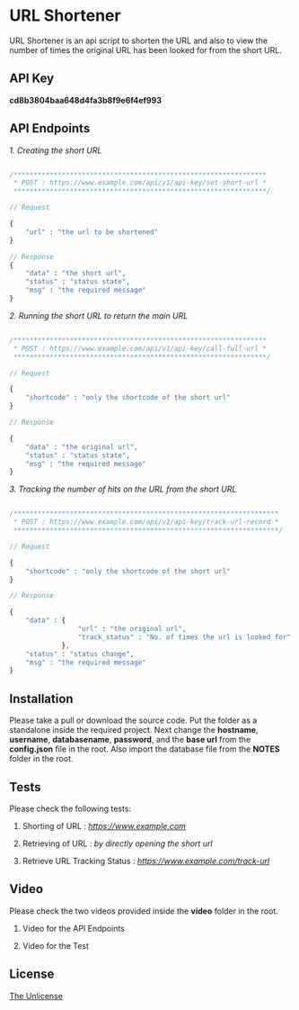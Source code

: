 # URL Shortener

URL Shortener is an api script to shorten the URL and also to view the number of times the original URL has been looked for from the short URL.

## API Key
**cd8b3804baa648d4fa3b8f9e6f4ef993**

## API Endpoints

*1. Creating the short URL*

```php

/***************************************************************
 * POST : https://www.example.com/api/v1/api-key/set-short-url *
 ***************************************************************/

// Request

{
    "url" : "the url to be shortened"
}

// Response
{
    "data" : "the short url",
    "status" : "status state",
    "msg" : "the required message"
}
```

*2. Running the short URL to return the main URL*

```php

/***************************************************************
 * POST : https://www.example.com/api/v1/api-key/call-full-url *
 ***************************************************************/

// Request

{
    "shortcode" : "only the shortcode of the short url"
}

// Response

{
    "data" : "the original url",
    "status" : "status state",
    "msg" : "the required message"
}

```

*3. Tracking the number of hits on the URL from the short URL*

```php

/******************************************************************
 * POST : https://www.example.com/api/v1/api-key/track-url-record *
 ******************************************************************/

// Request

{
    "shortcode" : "only the shortcode of the short url"
}

// Response

{
    "data" : {
                 "url" : "the original url",
                 "track_status" : "No. of times the url is looked for"
             },
    "status" : "status change",
    "msg" : "the required message"
}
```

## Installation
Please take a pull or download the source code. Put the folder as a standalone inside the required project. Next change the **hostname**, **username**, **databasename**, **password**, and the **base url** from the **config.json** file in the root. Also import the database file from the **NOTES** folder in the root.

## Tests
Please check the following tests:

1. Shorting of URL : *https://www.example.com*

2. Retrieving of URL : *by directly opening the short url*

3. Retrieve URL Tracking Status : *https://www.example.com/track-url*

## Video
Please check the two videos provided inside the **video** folder in the root.

1. Video for the API Endpoints

2. Video for the Test

## License
[The Unlicense](https://choosealicense.com/licenses/unlicense/)